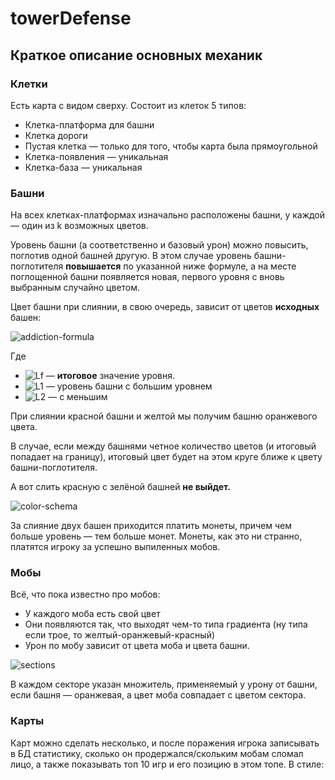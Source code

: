 # towerDefense

## Краткое описание основных механик

### Клетки

Есть карта с видом сверху. Состоит из клеток 5 типов:

-   Клетка-платформа для башни
-   Клетка дороги
-   Пустая клетка — только для того, чтобы карта была прямоугольной
-   Клетка-появления — уникальная
-   Клетка-база — уникальная

### Башни

На всех клетках-платформах изначально расположены башни, у каждой — один из k возможных цветов.

Уровень башни (а соответственно и базовый урон) можно повысить, поглотив одной башней другую. В этом случае уровень башни-поглотителя **повышается** по указанной ниже формуле, а на месте поглощенной башни появляется новая, первого уровня с вновь выбранным случайно цветом.

Цвет башни при слиянии, в свою очередь, зависит от цветов **исходных** башен:

![addiction-formula](https://i.ibb.co/QCzw6hQ/tex2img.png)

Где

-   ![Lf](https://i.ibb.co/TwzBXGk/tex2img-1.png) — **итоговое** значение уровня.
-   ![L1](https://i.ibb.co/t44bvZf/tex2img-2.png) — уровень башни с большим уровнем
-   ![L2](https://i.ibb.co/ccTNWyr/tex2img-3.png) — с меньшим

При слиянии красной башни и желтой мы получим башню оранжевого цвета.

В случае, если между башнями четное количество цветов (и итоговый попадает на границу), итоговый цвет будет на этом круге ближе к цвету башни-поглотителя.

А вот слить красную с зелёной башней **не выйдет.**

![color-schema](https://i.ibb.co/D5SgqHB/color-schema.png)

За слияние двух башен приходится платить монеты, причем чем больше уровень — тем больше монет. Монеты, как это ни странно, платятся игроку за успешно выпиленных мобов.

### Мобы

Всё, что пока известно про мобов:

-   У каждого моба есть свой цвет
-   Они появляются так, что выходят чем-то типа градиента (ну типа если трое, то желтый-оранжевый-красный)
-   Урон по мобу зависит от цвета моба и цвета башни.

![sections](https://i.ibb.co/NF8f2jS/sections.png)

В каждом секторе указан множитель, применяемый у урону от башни, если башня — оранжевая, а цвет моба совпадает с цветом сектора.

### Карты

Карт можно сделать несколько, и после поражения игрока записывать в БД статистику, сколько он продержался/скольким мобам сломал лицо, а также показывать топ 10 игр и его позицию в этом топе. В стиле:
